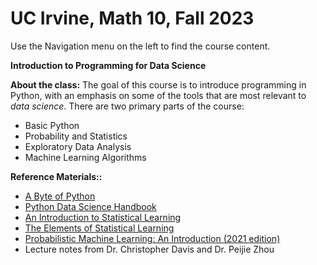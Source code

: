 # UC Irvine, Math 10, Fall 2023 

Use the Navigation menu on the left to find the course content. 

**Introduction to Programming for Data Science**

**About the class:**  The goal of this course is to introduce programming in Python, with an emphasis on some of the tools that are most relevant to *data science*.  There are two primary parts of the course:
* Basic Python
* Probability and Statistics
* Exploratory Data Analysis
* Machine Learning Algorithms



**Reference Materials::**
- [A Byte of Python](https://python.swaroopch.com/) 
- [Python Data Science Handbook](https://jakevdp.github.io/PythonDataScienceHandbook/)
- [An Introduction to Statistical Learning](https://statlearning.com/) 
- [The Elements of Statistical Learning](https://web.stanford.edu/~hastie/ElemStatLearn/)
- [Probabilistic Machine Learning: An Introduction (2021 edition)](https://probml.github.io/pml-book/book1.html) 
- Lecture notes from Dr. Christopher Davis and Dr. Peijie Zhou

<!-- **Earlier versions of these notes**

* [Fall 2022 version](https://christopherdavisuci.github.io/UCI-Math-10-F22/intro.html)
* [Spring 2022 version](https://christopherdavisuci.github.io/UCI-Math-10-S22/intro.html)
* [Winter 2022 version](https://christopherdavisuci.github.io/UCI-Math-10-W22/intro.html)
* [Fall 2021 version](https://christopherdavisuci.github.io/UCI-Math-10-F21/intro.html) -->